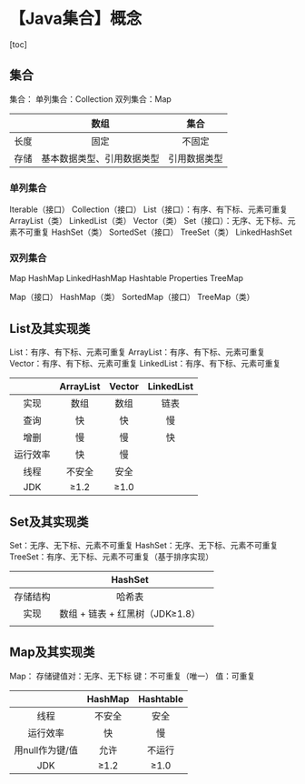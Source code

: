 # 【Java集合】概念



[toc]



## 集合

集合：
	单列集合：Collection
	双列集合：Map

|      |            数组            |     集合     |
| :--: | :------------------------: | :----------: |
| 长度 |            固定            |    不固定    |
| 存储 | 基本数据类型、引用数据类型 | 引用数据类型 |



### 单列集合

Iterable（接口）
	Collection（接口）
		List（接口）：有序、有下标、元素可重复
			ArrayList（类）
			LinkedList（类）
			Vector（类）
		Set（接口）：无序、无下标、元素不可重复
			HashSet（类）
			SortedSet（接口）
				TreeSet（类）
			LinkedHashSet



### 双列集合

Map
	HashMap
		LinkedHashMap
	Hashtable
		Properties
	TreeMap

Map（接口）
	HashMap（类）
	SortedMap（接口）
		TreeMap（类）



## List及其实现类

List：有序、有下标、元素可重复
ArrayList：有序、有下标、元素可重复
Vector：有序、有下标、元素可重复
LinkedList：有序、有下标、元素可重复

|          | ArrayList | Vector | LinkedList |
| :------: | :-------: | :----: | :--------: |
|   实现   |   数组    |  数组  |    链表    |
|   查询   |    快     |   快   |     慢     |
|   增删   |    慢     |   慢   |     快     |
| 运行效率 |    快     |   慢   |            |
|   线程   |  不安全   |  安全  |            |
|   JDK    |   ≥1.2    |  ≥1.0  |            |



## Set及其实现类

Set：无序、无下标、元素不可重复
HashSet：无序、无下标、元素不可重复
TreeSet：有序、无下标、元素不可重复（基于排序实现）

|          |             HashSet             |      |
| :------: | :-----------------------------: | :--: |
| 存储结构 |             哈希表              |      |
|   实现   | 数组 + 链表 + 红黑树（JDK≥1.8） |      |
|          |                                 |      |



## Map及其实现类

Map：
	存储键值对：无序、无下标
		键：不可重复（唯一）
		值：可重复

|                 | HashMap | Hashtable |
| :-------------: | :-----: | :-------: |
|      线程       | 不安全  |   安全    |
|    运行效率     |   快    |    慢     |
| 用null作为键/值 |  允许   |  不运行   |
|       JDK       |  ≥1.2   |   ≥1.0    |

